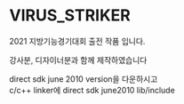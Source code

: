 # VIRUS_STRIKER
2021 지방기능경기대회 출전 작품 입니다.

강사분, 디자이너분과 함께 제작하였습니다

direct sdk june 2010 version을 다운하시고  
c/c++ linker에 direct sdk june2010 lib/include
